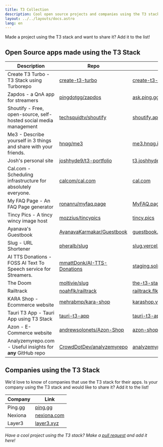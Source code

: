 ```yaml
---
title: T3 Collection
description: Cool open source projects and companies using the T3 stack
layout: ../../layouts/docs.astro
lang: en
---
```


Made a project using the T3 stack and want to share it? Add it to the list!

## Open Source apps made using the T3 Stack

| Description                                                       | Repo                                                                        | Link                                                                              |
| ----------------------------------------------------------------- | --------------------------------------------------------------------------- | --------------------------------------------------------------------------------- |
| Create T3 Turbo - T3 Stack using Turborepo                        | [create-t3-turbo](https://github.com/t3-oss/create-t3-turbo)                | [create-t3-turbo.vercel.app](https://create-t3-turbo.vercel.app/)                 |
| Zapdos - a QnA app for streamers                                  | [pingdotgg/zapdos](https://github.com/pingdotgg/zapdos)                     | [ask.ping.gg](https://ask.ping.gg)                                                |
| Shoutify - Free, open-source, self-hosted social media management | [techsquidtv/shoutify](https://github.com/TechSquidTV/Shoutify)             | [shoutify.app](https://github.com/TechSquidTV/Shoutify) (coming soon)             |
| Me3 - Describe yourself in 3 things and share with your friends.  | [hnqg/me3](https://github.com/hnqg/me3)                                     | [me3.hnqg.io](https://me3.hnqg.io)                                                |
| Josh's personal site                                              | [joshhyde9/t3-portfolio](https://github.com/JoshHyde9/t3-portfolio)         | [t3.joshhyde.me](https://t3.joshhyde.me)                                          |
| Cal.com - Scheduling infrastructure for absolutely everyone.      | [calcom/cal.com](https://github.com/calcom/cal.com)                         | [cal.com](https://cal.com)                                                        |
| My FAQ Page - An FAQ Page generator                               | [ronanru/myfaq.page](https://github.com/ronanru/myfaq.page)                 | [MyFAQ.page](https://myfaq.page)                                                  |
| Tincy Pics - A tincy wincy image host                             | [mozzius/tincypics](https://github.com/mozzius/tincypics)                   | [tincy.pics](https://tincy.pics)                                                  |
| Ayanava's Guestbook                                               | [AyanavaKarmakar/Guestbook](https://github.com/AyanavaKarmakar/Guestbook)   | [guestbook.ayanavakarmakar.software](https://guestbook.ayanavakarmakar.software/) |
| Slug - URL Shortener                                              | [pheralb/slug](https://github.com/pheralb/slug)                             | [slug.vercel.app](https://slug.vercel.app)                                        |
| AI TTS Donations - FOSS AI Text To Speech service for Streamers.  | [mmattDonk/AI-TTS-Donations](https://github.com/mmattDonk/AI-TTS-Donations) | [staging.solrock.mmattDonk.com](https://staging.solrock.mmattDonk.com)            |
| The Doom                                                          | [moltivie/slug](https://github.com/Moltivie/the-t3-stack)                   | [the-t3-stack.vercel.app](https://the-t3-stack.vercel.app)                        |
| Railtrack                                                         | [noahflk/railtrack](https://github.com/noahflk/railtrack)                   | [railtrack.flk.li](https://railtrack.flk.li)                                      |
| KARA Shop - Ecommerce website                                     | [mehrabmp/kara-shop](https://github.com/mehrabmp/kara-shop)                 | [karashop.vercel.app](https://karashop.vercel.app/)                               |
| Tauri T3 App - Tauri App using T3 Stack                           | [tauri-t3-app](https://github.com/AyanavaKarmakar/tauri-t3-app)             | [tauri-t3-app.docs](https://github.com/AyanavaKarmakar/tauri-t3-app#readme)       |
| Azon - E-Commerce website                                         | [andrewsolonets/Azon-Shop](https://github.com/andrewsolonets/Azon-Shop)     | [azon-shop.vercel.app](https://azon-shop.vercel.app/)                             |
| Analyzemyrepo.com - Useful insights for **any** GitHub repo       | [CrowdDotDev/analyzemyrepo](https://github.com/CrowdDotDev/analyzemyrepo)   | [analyzemyrepo.com](https://analyzemyrepo.com)                                    |

## Companies using the T3 Stack

We'd love to know of companies that use the T3 stack for their apps. Is your company using the T3 stack and would like to share it? Add it to the list!

| Company | Link                               |
| ------- | ---------------------------------- |
| Ping.gg | [ping.gg](https://ping.gg)         |
| Nexiona | [nexiona.com](https://nexiona.com) |
| Layer3  | [layer3.xyz](https://layer3.xyz)   |

_Have a cool project using the T3 stack? Make a [pull request](https://github.com/t3-oss/create-t3-app/tree/next/www/src/pages/en/t3-collection.md) and add it here!_

